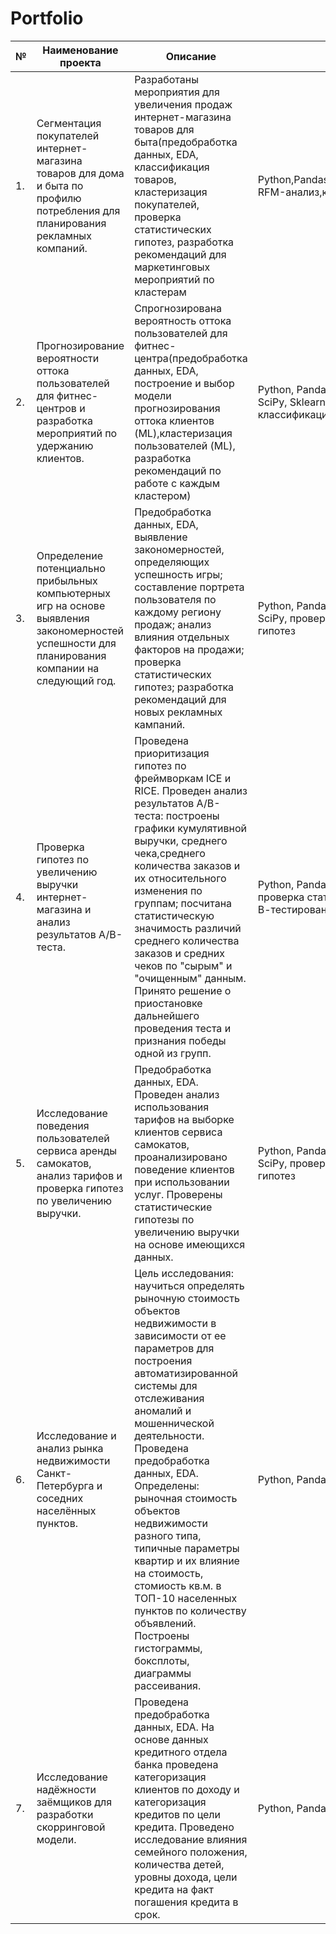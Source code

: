 # Portfolio
|№|Наименование проекта|Описание|Стек|
|--|--|--|--|
|1.|Сегментация покупателей интернет-магазина товаров для дома и быта по профилю потребления для планирования рекламных компаний.|Разработаны мероприятия для увеличения продаж интернет-магазина товаров для быта(предобработка данных, EDA, классификация товаров, кластеризация покупателей, проверка статистических гипотез, разработка рекомендаций для маркетинговых мероприятий по кластерам|Python,Pandas,Matplotlib,Seaborn,Scipy, RFM-анализ,классификация|
|2.|Прогнозирование вероятности оттока пользователей для фитнес-центров и разработка мероприятий по удержанию клиентов.|Спрогнозирована вероятность оттока пользователей для фитнес-центра(предобработка данных, EDA, построение и выбор модели прогнозирования оттока клиентов (ML),кластеризация пользователей (ML), разработка рекомендаций по работе с каждым кластером)|Python, Pandas, Matplotlib, Seaborn, SciPy, Sklearn, машинное обучение, классификация, кластеризация|
|3.|Определение потенциально прибыльных компьютерных игр на основе выявления закономерностей успешности для планирования компании на следующий год.|Предобработка данных, EDA, выявление закономерностей, определяющих успешность игры; составление портрета пользователя по каждому региону продаж; анализ влияния отдельных факторов на продажи; проверка статистических гипотез; разработка рекомендаций для новых рекламных кампаний.|Python, Pandas, Matplotlib, Seaborn, SciPy, проверка статистических гипотез|
|4.|Проверка гипотез по увеличению выручки интернет-магазина и анализ результатов А/В-теста.|Проведена приоритизация гипотез по фреймворкам ICE и RICE. Проведен анализ результатов A/B-теста: построены графики кумулятивной выручки, среднего чека,среднего количества заказов и их относительного изменения по группам; посчитана статистическую значимость различий среднего количества заказов и средних чеков по "сырым" и "очищенным" данным. Принято решение о приостановке дальнейшего проведения теста и признания победы одной из групп.|Python, Pandas, Matplotlib, SciPy, проверка статистических гипотез, А/В-тестирование|
|5.|Исследование поведения пользователей сервиса аренды самокатов, анализ тарифов и проверка гипотез по увеличению выручки.|Предобработка данных, EDA. Проведен анализ использования тарифов на выборке клиентов сервиса самокатов, проанализировано поведение клиентов при использовании услуг. Проверены статистические гипотезы по увеличению выручки на основе имеющихся данных.|Python, Pandas, Matplotlib, NumPy, SciPy, проверка статистических гипотез|
|6.|Исследование и анализ рынка недвижимости Санкт-Петербурга и соседних населённых пунктов.|Цель исследования: научиться определять рыночную стоимость объектов недвижимости в зависимости от ее параметров для построения автоматизированной системы для отслеживания аномалий и мошеннической деятельности. Проведена предобработка данных, EDA. Определены: рыночная стоимость объектов недвижимости разного типа, типичные параметры квартир и их влияние на стоимость, стомиость кв.м. в ТОП-10 населенных пунктов по количеству объявлений. Построены гистограммы, боксплоты, диаграммы рассеивания.|Python, Pandas, Matplotlib,Seaborn|
|7.|Исследование надёжности заёмщиков для разработки скорринговой модели.|Проведена предобработка данных, EDA. На основе данных кредитного отдела банка проведена категоризация клиентов по доходу и категоризация кредитов по цели кредита. Проведено исследование влияния семейного положения, количества детей, уровны дохода, цели кредита на факт погашения кредита в срок.|Python, Pandas|
